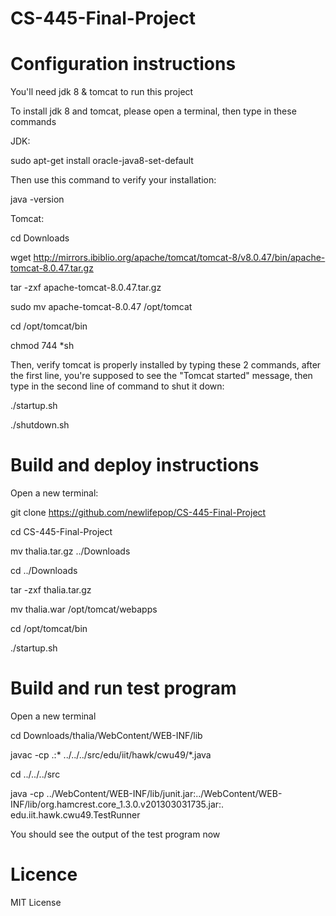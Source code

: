 # CS-445-Final-Project

# Configuration instructions
You'll need jdk 8 & tomcat to run this project

To install jdk 8 and tomcat, please open a terminal, then type in these commands

JDK:

sudo apt-get install oracle-java8-set-default

Then use this command to verify your installation:

java -version

Tomcat:

cd Downloads

wget http://mirrors.ibiblio.org/apache/tomcat/tomcat-8/v8.0.47/bin/apache-tomcat-8.0.47.tar.gz

tar -zxf apache-tomcat-8.0.47.tar.gz

sudo mv apache-tomcat-8.0.47 /opt/tomcat

cd /opt/tomcat/bin

chmod 744 *sh


Then, verify tomcat is properly installed by typing these 2 commands, after the first line, you're supposed to see the "Tomcat started" message, then type in the second line of command to shut it down:

./startup.sh

./shutdown.sh

# Build and deploy instructions
Open a new terminal:

git clone https://github.com/newlifepop/CS-445-Final-Project

cd CS-445-Final-Project

mv thalia.tar.gz ../Downloads

cd ../Downloads

tar -zxf thalia.tar.gz

mv thalia.war /opt/tomcat/webapps

cd /opt/tomcat/bin

./startup.sh

# Build and run test program
Open a new terminal

cd Downloads/thalia/WebContent/WEB-INF/lib

javac -cp .:* ../../../src/edu/iit/hawk/cwu49/*.java

cd ../../../src

java -cp ../WebContent/WEB-INF/lib/junit.jar:../WebContent/WEB-INF/lib/org.hamcrest.core_1.3.0.v201303031735.jar:. edu.iit.hawk.cwu49.TestRunner

You should see the output of the test program now

# Licence
MIT License
